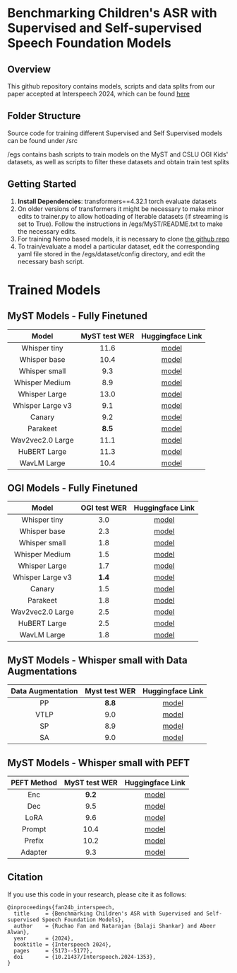 # Benchmarking Children's ASR with Supervised and Self-supervised Speech Foundation Models

## Overview

This github repository contains models, scripts and data splits from our paper accepted at Interspeech 2024, which can be found [here](https://www.isca-archive.org/interspeech_2024/fan24b_interspeech.html)

## Folder Structure

Source code for training different Supervised and Self Supervised models can be found under /src

/egs contains bash scripts to train models on the MyST and CSLU OGI Kids' datasets, as well as scripts to filter these datasets and obtain train test splits

## Getting Started

1. **Install Dependencies**: transformers==4.32.1 torch evaluate datasets
2. On older versions of transformers it might be necessary to make minor edits to trainer.py to allow hotloading of Iterable datasets (if streaming is set to True). Follow the instructions in /egs/MyST/README.txt to make the necessary edits.
3. For training Nemo based models, it is necessary to clone [the github repo](https://github.com/NVIDIA/NeMo)
4. To train/evaluate a model a particular dataset, edit the corresponding yaml file stored in the /egs/dataset/config directory, and edit the necessary bash script.

# Trained Models

## MyST Models - Fully Finetuned

|      Model      | MyST test WER |                             Huggingface Link                             |
| :--------------: | :-----------: | :-----------------------------------------------------------------------: |
|   Whisper tiny   |     11.6     |  [model](https://huggingface.co/balaji1312/whisper-tiny-myst-fullfinetune)  |
|   Whisper base   |     10.4     |  [model](https://huggingface.co/balaji1312/whisper-base-myst-fullfinetune)  |
|  Whisper small  |      9.3      |  [model](https://huggingface.co/balaji1312/whisper-small-myst-fullfinetune)  |
|  Whisper Medium  |      8.9      | [model](https://huggingface.co/balaji1312/whisper-medium-myst-fullfinetune) |
|  Whisper Large  |     13.0     |  [model](https://huggingface.co/balaji1312/whisper-large-myst-fullfinetune)  |
| Whisper Large v3 |      9.1      | [model](https://huggingface.co/balaji1312/whisper-largev3-myst-fullfinetune) |
|      Canary      |      9.2      |     [model](https://huggingface.co/balaji1312/canary-myst-fullfinetune)     |
|     Parakeet     | **8.5** |    [model](https://huggingface.co/balaji1312/parakeet-myst-fullfinetune)    |
| Wav2vec2.0 Large |     11.1     | [model](https://huggingface.co/balaji1312/wav2vec2-large-myst-fullfinetune) |
|   HuBERT Large   |     11.3     |  [model](https://huggingface.co/balaji1312/hubert-large-myst-fullfinetune)  |
|   WavLM Large   |     10.4     |   [model](https://huggingface.co/balaji1312/wavlm-large-myst-fullfinetune)   |

## OGI Models - Fully Finetuned

|      Model      | OGI test WER |                             Huggingface Link                             |
| :--------------: | :-----------: | :----------------------------------------------------------------------: |
|   Whisper tiny   |      3.0      |  [model](https://huggingface.co/balaji1312/whisper-tiny-ogi-fullfinetune)  |
|   Whisper base   |      2.3      |  [model](https://huggingface.co/balaji1312/whisper-base-ogi-fullfinetune)  |
|  Whisper small  |      1.8      |  [model](https://huggingface.co/balaji1312/whisper-small-ogi-fullfinetune)  |
|  Whisper Medium  |      1.5      | [model](https://huggingface.co/balaji1312/whisper-medium-ogi-fullfinetune) |
|  Whisper Large  |      1.7      |  [model](https://huggingface.co/balaji1312/whisper-large-ogi-fullfinetune)  |
| Whisper Large v3 | **1.4** | [model](https://huggingface.co/balaji1312/whisper-largev3-ogi-fullfinetune) |
|      Canary      |      1.5      |     [model](https://huggingface.co/balaji1312/canary-ogi-fullfinetune)     |
|     Parakeet     |      1.8      |    [model](https://huggingface.co/balaji1312/parakeet-ogi-fullfinetune)    |
| Wav2vec2.0 Large |      2.5      | [model](https://huggingface.co/balaji1312/wav2vec2-large-ogi-fullfinetune) |
|   HuBERT Large   |      2.5      |  [model](https://huggingface.co/balaji1312/hubert-large-ogi-fullfinetune)  |
|   WavLM Large   |      1.8      |   [model](https://huggingface.co/balaji1312/wavlm-large-ogi-fullfinetune)   |

## MyST Models - Whisper small with Data Augmentations

| Data Augmentation | Myst test WER |                               Huggingface Link                               |
| :---------------: | :-----------: | :--------------------------------------------------------------------------: |
|        PP        | **8.8** |  [model](https://huggingface.co/balaji1312/whisper-small-myst-fullfinetune-pp)  |
|       VTLP       |      9.0      | [model](https://huggingface.co/balaji1312/whisper-small-myst-fullfinetune-vtlp) |
|        SP        |      8.9      |  [model](https://huggingface.co/balaji1312/whisper-small-myst-fullfinetune-sp)  |
|        SA        |      9.0      |  [model](https://huggingface.co/balaji1312/whisper-small-myst-fullfinetune-sa)  |

## MyST Models - Whisper small with PEFT

| PEFT Method | MyST test WER |                          Huggingface Link                          |
| :---------: | :-----------: | :----------------------------------------------------------------: |
|     Enc     | **9.2** |   [model](https://huggingface.co/balaji1312/whisper-small-myst-enc)   |
|     Dec     |      9.5      |   [model](https://huggingface.co/balaji1312/whisper-small-myst-dec)   |
|    LoRA    |      9.6      |  [model](https://huggingface.co/balaji1312/whisper-small-myst-lora)  |
|   Prompt   |     10.4     | [model](https://huggingface.co/balaji1312/whisper-small-myst-prompt) |
|   Prefix   |     10.2     | [model](https://huggingface.co/balaji1312/whisper-small-myst-prefix) |
|   Adapter   |      9.3      | [model](https://huggingface.co/balaji1312/whisper-small-myst-adapter) |

## Citation

If you use this code in your research, please cite it as follows:

```{bibtex}
@inproceedings{fan24b_interspeech,
  title     = {Benchmarking Children's ASR with Supervised and Self-supervised Speech Foundation Models},
  author    = {Ruchao Fan and Natarajan {Balaji Shankar} and Abeer Alwan},
  year      = {2024},
  booktitle = {Interspeech 2024},
  pages     = {5173--5177},
  doi       = {10.21437/Interspeech.2024-1353},
}
```
